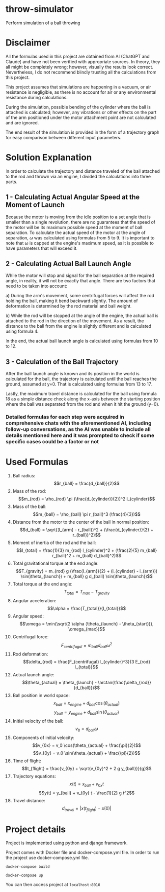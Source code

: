 # throw-simulator

Perform simulation of a ball throwing

# Disclaimer

All the formulas used in this project are obtained from AI (ChatGPT and Claude) and have not been verified with appropriate sources. In theory, they all might be completely wrong; however, visually the results look correct. Nevertheless, I do not recommend blindly trusting all the calculations from this project.

This project assumes that simulations are happening in a vacuum, or air resistance is negligible, as there is no account for air or any environmental resistance during calculations.

During the simulation, possible bending of the cylinder where the ball is attached is calculated; however, any vibrations or other effects on the part of the arm positioned under the motor attachment point are not calculated and are ignored.

The end result of the simulation is provided in the form of a trajectory graph for easy comparison between different input parameters.

# Solution Explanation

In order to calculate the trajectory and distance traveled of the ball attached to the rod and thrown via an engine, I divided the calculations into three parts.

## 1 - Calculating Actual Angular Speed at the Moment of Launch

Because the motor is moving from the idle position to a set angle that is smaller than a single revolution, there are no guarantees that the speed of the motor will be its maximum possible speed at the moment of ball separation. To calculate the actual speed of the motor at the angle of separation, $\omega$ was calculated using formulas from 5 to 9. It is important to note that $\omega$ is capped at the engine's maximum speed, as it is possible to have parameters that will exceed it.

## 2 - Calculating Actual Ball Launch Angle

While the motor will stop and signal for the ball separation at the required angle, in reality, it will not be exactly that angle. There are two factors that need to be taken into account:

a) During the arm's movement, some centrifugal forces will affect the rod holding the ball, making it bend backward slightly. The amount of deformation is determined by the rod material and ball weight.

b) While the rod will be stopped at the angle of the engine, the actual ball is attached to the rod in the direction of the movement. As a result, the distance to the ball from the engine is slightly different and is calculated using formula 4.

In the end, the actual ball launch angle is calculated using formulas from 10 to 12.

## 3 - Calculation of the Ball Trajectory

After the ball launch angle is known and its position in the world is calculated for the ball, the trajectory is calculated until the ball reaches the ground, assumed at y=0. That is calculated using formulas from 13 to 17.

Lastly, the maximum travel distance is calculated for the ball using formula 18 as a simple distance check along the x-axis between the starting position where the ball was separated from the rod and when it hit the ground (y=0).

### Detailed formulas for each step were acquired in comprehensive chats with the aforementioned AI, including follow-up conversations, as the AI was unable to include all details mentioned here and it was prompted to check if some specific cases could be a factor or not

# Used Formulas

1. Ball radius:
   $$r_{ball} = \frac{d_{ball}}{2}$$
2. Mass of the rod:
   $$m_{rod} = \rho_{rod} \pi (\frac{d_{cylinder}}{2})^2 l_{cylinder}$$
3. Mass of the ball:
   $$m_{ball} = \rho_{ball} \pi r_{ball}^3 (\frac{4}{3})$$
4. Distance from the motor to the center of the ball in normal position:
   $$d_{ball} = \sqrt{(l_{arm} - r_{ball})^2 + (\frac{d_{cylinder}}{2} + r_{ball})^2}$$
5. Moment of inertia of the rod and the ball:
   $$I_{total} = \frac{1}{3} m_{rod} l_{cylinder}^2 + (\frac{2}{5} m_{ball} r_{ball}^2 + m_{ball} d_{ball}^2)$$
6. Total gravitational torque at the end angle:
   $$T_{gravity} = m_{rod} g (\frac{l_{arm}}{2} + (l_{cylinder} - l_{arm})) \sin(\theta_{launch}) + m_{ball} g d_{ball} \sin(\theta_{launch})$$
7. Total torque at the end angle:
   $$T_{total} = T_{max} - T_{gravity}$$
8. Angular acceleration:
   $$\alpha = \frac{T_{total}}{I_{total}}$$
9. Angular speed:
   $$\omega = \min(\sqrt{2 \alpha (\theta_{launch} - \theta_{start})}, \omega_{max})$$
10. Centrifugal force:
    $$F_{centrifugal} = m_{ball} d_{ball} \omega^2$$
11. Rod deformation:
    $$\delta_{rod} = \frac{F_{centrifugal} l_{cylinder}^3}{3 E_{rod} I_{total}}$$
12. Actual launch angle:
    $$\theta_{actual} = \theta_{launch} - \arctan(\frac{\delta_{rod}}{d_{ball}})$$
13. Ball position in world space:
    $$x_{ball} = x_{engine} + d_{ball} \cos(\theta_{actual})$$
    $$y_{ball} = y_{engine} + d_{ball} \sin(\theta_{actual})$$
14. Initial velocity of the ball:
    $$v_0 = d_{ball} \omega$$
15. Components of initial velocity:
    $$v_{0x} = v_0 \cos(\theta_{actual} + \frac{\pi}{2})$$
    $$v_{0y} = v_0 \sin(\theta_{actual} + \frac{\pi}{2})$$
16. Time of flight:
    $$t_{flight} = \frac{v_{0y} + \sqrt{v_{0y}^2 + 2 g y_{ball}}}{g}$$
17. Trajectory equations:
    $$x(t) = x_{ball} + v_{0x} t$$
    $$y(t) = y_{ball} + v_{0y} t - \frac{1}{2} g t^2$$
18. Travel distance:
    $$d_{travel} = |x(t_{flight}) - x(0)|$$

# Project details

Project is implemented using python and django framework.

Project comes with Docker file and docker-compose.yml file. In order to run the project use docker-compose.yml file.

`docker-compose build`

`docker-compose up`

You can then access project at `localhost:8010`
